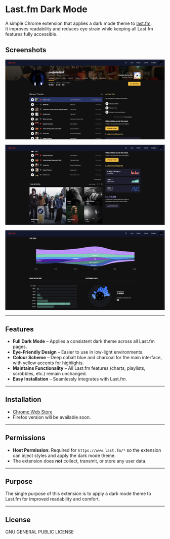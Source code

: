 # Last.fm Dark Mode

A simple Chrome extension that applies a dark mode theme to [last.fm](https://www.last.fm).  
It improves readability and reduces eye strain while keeping all Last.fm features fully accessible.  


## Screenshots

![](pictures/ss1.png)

![](pictures/ss2.png)

![](pictures/ss4.png)


---

## Features
- **Full Dark Mode** – Applies a consistent dark theme across all Last.fm pages.  
- **Eye-Friendly Design** – Easier to use in low-light environments.  
- **Colour Scheme** – Deep cobalt blue and charcoal for the main interface, with yellow accents for highlights.  
- **Maintains Functionality** – All Last.fm features (charts, playlists, scrobbles, etc.) remain unchanged.  
- **Easy Installation** – Seamlessly integrates with Last.fm.  

---

## Installation
- [Chrome Web Store](https://chromewebstore.google.com/detail/lastfm-dark-mode/mndngdcdliighjpomikpipjpplmnhmlc)
- Firefox version will be available soon.

---

## Permissions
- **Host Permission:** Required for `https://www.last.fm/*` so the extension can inject styles and apply the dark mode theme.  
- The extension does **not** collect, transmit, or store any user data.  

---

## Purpose
The single purpose of this extension is to apply a dark mode theme to Last.fm for improved readability and comfort.  

---

## License
GNU GENERAL PUBLIC LICENSE
